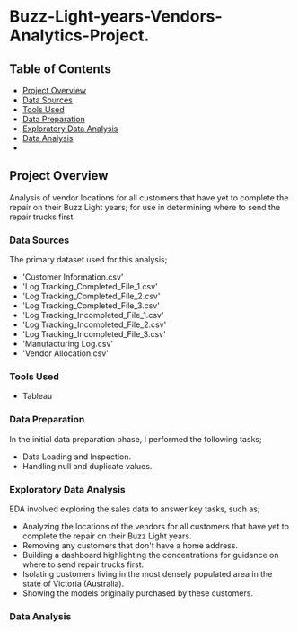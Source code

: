 # Buzz-Light-years-Vendors-Analytics-Project.

## Table of Contents
 - [Project Overview](#project-overview)
 - [Data Sources](#data-sources)
 - [Tools Used](#tools-used)
 - [Data Preparation](#data-preparation)
 - [Exploratory Data Analysis](#exploratory-data-analysis)
 - [Data Analysis](#data-analysis)  
 - 

## Project Overview
Analysis of vendor locations for all customers that have yet to complete the repair on their Buzz Light years; for use in determining where to send the repair trucks first.

### Data Sources
The primary dataset used for this analysis;
  - 'Customer Information.csv'
  - 'Log Tracking_Completed_File_1.csv'
  - 'Log Tracking_Completed_File_2.csv'
  - 'Log Tracking_Completed_File_3.csv'
  - 'Log Tracking_Incompleted_File_1.csv'
  - 'Log Tracking_Incompleted_File_2.csv'
  - 'Log Tracking_Incompleted_File_3.csv'
  - 'Manufacturing Log.csv'
  - 'Vendor Allocation.csv'

  ### Tools Used
  - Tableau
    
 ### Data Preparation
 In the initial data preparation phase, I performed the following tasks;
 - Data Loading and Inspection.
 - Handling null and duplicate values.
 
 ### Exploratory Data Analysis 
 EDA involved exploring the sales data to answer key tasks, such as;
  - Analyzing the locations of the vendors for all customers that have yet to complete the repair on their Buzz Light years.
  - Removing any customers that don't have a home address.
  - Building a dashboard highlighting the concentrations for guidance on where to send repair trucks first.
  - Isolating customers living in the most densely populated area in the state of Victoria (Australia).
  - Showing the models originally purchased by these customers.

### Data Analysis


  






